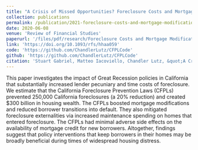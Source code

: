 ```yaml
---
title: "A Crisis of Missed Opportunities? Foreclosure Costs and Mortgage Modification During the Great Recession"
collection: publications
permalink: /publication/2021-foreclosure-costs-and-mortgage-modification-great-recession
date: 2020-06-08
venue: 'Review of Financial Studies'
paperurl: '/files/pdf/research/Foreclosure Costs and Mortgage Modification During the Great Recession.pdf'
link: 'https://doi.org/10.1093/rfs/hhaa059'
code: 'https://github.com/ChandlerLutz/CFPLCode'
github: 'https://github.com/ChandlerLutz/CFPLCode'
citation: 'Stuart Gabriel, Matteo Iacoviello, Chandler Lutz, &quot;A Crisis of Missed Opportunities? Foreclosure Costs and Mortgage Modification During the Great Recession.&quot;, <i>The Review of Financial Studies</i>, Volume 34, Issue 2, February 2021, Pages 864–906, https://doi.org/10.1093/rfs/hhaa059'
---
```


This paper investigates the impact of Great Recession policies in California that substantially increased lender pecuniary and time costs of foreclosure. We estimate that the California Foreclosure Prevention Laws (CFPLs) prevented 250,000 California foreclosures (a 20% reduction) and created $300 billion in housing wealth. The CFPLs boosted mortgage modifications and reduced borrower transitions into default. They also mitigated foreclosure externalities via increased maintenance spending on homes that entered foreclosure. The CFPLs had minimal adverse side effects on the availability of mortgage credit for new borrowers. Altogether, findings suggest that policy interventions that keep borrowers in their homes may be broadly beneficial during times of widespread housing distress.
